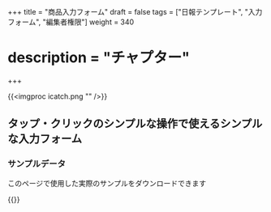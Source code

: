 +++
title = "商品入力フォーム"
draft = false
tags = ["日報テンプレート", "入力フォーム", "編集者権限"]
weight = 340
# description = "チャプター"
+++

{{<imgproc icatch.png   "" />}}

## タップ・クリックのシンプルな操作で使えるシンプルな入力フォーム

### サンプルデータ

このページで使用した実際のサンプルをダウンロードできます

{{<attachments style="orange" />}}
